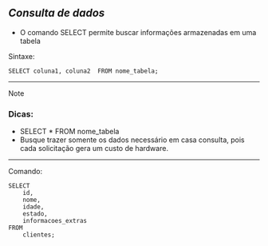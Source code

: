 
## *Consulta de dados*
- O comando SELECT permite buscar informações armazenadas em uma tabela

Sintaxe:
```
SELECT coluna1, coluna2  FROM nome_tabela;
```

---

> [!NOTE] 
> ### Dicas:
> - SELECT * FROM nome_tabela
>  - Busque trazer somente os dados necessário em casa consulta, pois cada solicitação gera um custo de hardware.

---

Comando:
```
SELECT
    id,
    nome,
    idade,
    estado,
    informacoes_extras
FROM
    clientes;
```